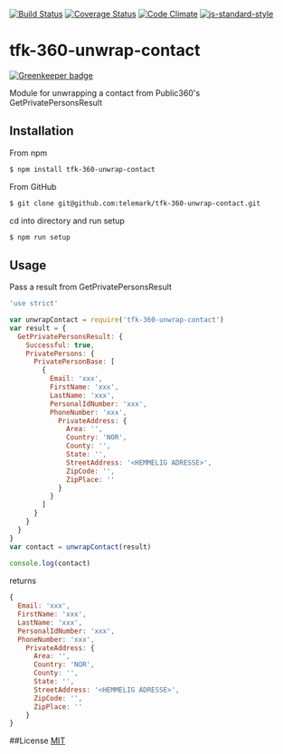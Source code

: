 [![Build Status](https://travis-ci.org/telemark/tfk-360-unwrap-contact.svg?branch=master)](https://travis-ci.org/telemark/tfk-360-unwrap-contact)
[![Coverage Status](https://coveralls.io/repos/telemark/tfk-360-unwrap-contact/badge.svg?branch=master&service=github)](https://coveralls.io/github/telemark/tfk-360-unwrap-contact?branch=master)
[![Code Climate](https://codeclimate.com/github/telemark/tfk-360-unwrap-contact/badges/gpa.svg)](https://codeclimate.com/github/telemark/tfk-360-unwrap-contact)
[![js-standard-style](https://img.shields.io/badge/code%20style-standard-brightgreen.svg?style=flat)](https://github.com/feross/standard)
# tfk-360-unwrap-contact

[![Greenkeeper badge](https://badges.greenkeeper.io/telemark/tfk-360-unwrap-contact.svg)](https://greenkeeper.io/)

Module for unwrapping a contact from Public360's GetPrivatePersonsResult

## Installation

From npm

```sh
$ npm install tfk-360-unwrap-contact
```

From GitHub

```sh
$ git clone git@github.com:telemark/tfk-360-unwrap-contact.git
```

cd into directory and run setup

```sh
$ npm run setup
```

## Usage

Pass a result from GetPrivatePersonsResult

```javascript
'use strict'

var unwrapContact = require('tfk-360-unwrap-contact')
var result = {
  GetPrivatePersonsResult: {
    Successful: true,
    PrivatePersons: {
      PrivatePersonBase: [
        {
          Email: 'xxx',
          FirstName: 'xxx',
          LastName: 'xxx',
          PersonalIdNumber: 'xxx',
          PhoneNumber: 'xxx',
            PrivateAddress: {
              Area: '',
              Country: 'NOR',
              County: '',
              State: '',
              StreetAddress: '<HEMMELIG ADRESSE>',
              ZipCode: '',
              ZipPlace: ''
            }
          }
        ]
      }
    }
  }
}
var contact = unwrapContact(result)
 
console.log(contact)

```

returns

```javascript
{
  Email: 'xxx',
  FirstName: 'xxx',
  LastName: 'xxx',
  PersonalIdNumber: 'xxx',
  PhoneNumber: 'xxx',
    PrivateAddress: {
      Area: '',
      Country: 'NOR',
      County: '',
      State: '',
      StreetAddress: '<HEMMELIG ADRESSE>',
      ZipCode: '',
      ZipPlace: ''
    }
}
```

##License
[MIT](LICENSE)